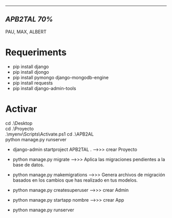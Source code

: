 -------------
*APB2TAL 70%*
-------------

PAU, MAX, ALBERT


Requeriments
============


-  pip install django
-  pip install djongo
-  pip install pymongo django-mongodb-engine
-  pip install requests
-  pip install django-admin-tools



Activar
=======
cd .\Desktop\
cd .\Proyecto\
.\myenv\Scripts\Activate.ps1
cd .\APB2AL\
python manage.py runserver


-  django-admin startproject APB2TAL .	-->>>   crear Proyecto

-  python manage.py migrate 		        -->>>	  Aplica las migraciones pendientes a la base de datos.

-  python manage.py makemigrations		  -->>>	  Genera archivos de migración basados en los cambios que has realizado en tus modelos.

-  python manage.py createsuperuser 	  -->>>   crear Admin

-  python manage.py startapp nombre	  -->>>   crear App

-  python manage.py runserver



